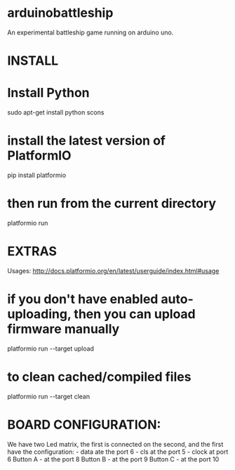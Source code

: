 # arduinobattleship
An experimental battleship game running on arduino uno.


# INSTALL

# Install Python
sudo apt-get install python scons

# install the latest version of PlatformIO
pip install platformio

# then run from the current directory
platformio run

# EXTRAS

Usages:
  http://docs.platformio.org/en/latest/userguide/index.html#usage

# if you don't have enabled auto-uploading, then you can upload firmware manually
platformio run --target upload

# to clean cached/compiled files
platformio run --target clean


# BOARD CONFIGURATION:

  We have two Led matrix, the first is connected on the second, and the first have the configuration: 
    - data ate the port 6
    - cls at the port 5
    - clock at port 6
  Button A 
    - at the port 8
  Button B 
    - at the port 9
  Button C 
    - at the port 10